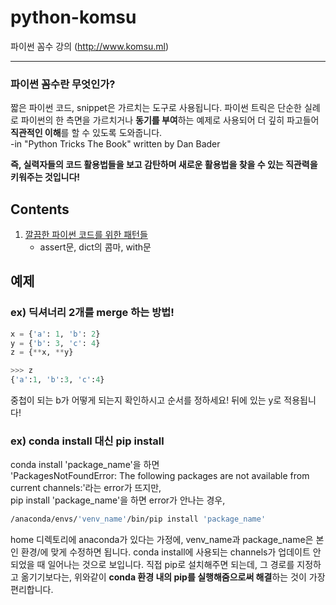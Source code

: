 # python-komsu
파이썬 꼼수 강의 (http://www.komsu.ml)

<hr>

### 파이썬 꼼수란 무엇인가?

짧은 파이썬 코드, snippet은 가르치는 도구로 사용됩니다. 파이썬 트릭은 단순한 실례로 파이썬의 한 측면을 가르치거나 **동기를 부여**하는 예제로 사용되어 더 깊히 파고들어 **직관적인 이해**를 할 수 있도록 도와줍니다.<br/>
-in "Python Tricks The Book" written by Dan Bader

**즉, 실력자들의 코드 활용법들을 보고 감탄하며 새로운 활용법을 찾을 수 있는 직관력을 키워주는 것입니다!**

## Contents

1. [깔끔한 파이썬 코드를 위한 패턴들](python-tricks/1_Clean_Patterns.md)
    - assert문, dict의 콤마, with문

## 예제

### ex) 딕셔너리 2개를 merge 하는 방법!
```python
x = {'a': 1, 'b': 2}
y = {'b': 3, 'c': 4}
z = {**x, **y}
```
```python
>>> z
{'a':1, 'b':3, 'c':4}
```
중첩이 되는 b가 어떻게 되는지 확인하시고 순서를 정하세요!
뒤에 있는 y로 적용됩니다!

### ex) conda install 대신 pip install 
conda install 'package_name'을 하면<br/>
'PackagesNotFoundError: The following packages are not available from current channels:'라는 error가 뜨지만, <br/>
pip install 'package_name'을 하면 error가 안나는 경우,<br/>

```bash
/anaconda/envs/'venv_name'/bin/pip install 'package_name'
```

home 디렉토리에 anaconda가 있다는 가정에, venv_name과 package_name은 본인 환경/에 맞게 수정하면 됩니다.
conda install에 사용되는 channels가 업데이트 안되었을 때 일어나는 것으로 보입니다.
직접 pip로 설치해주면 되는데, 그 경로를 지정하고 옮기기보다는, 위와같이 **conda 환경 내의 pip를 실행해줌으로써 해결**하는 것이 가장 편리합니다.
